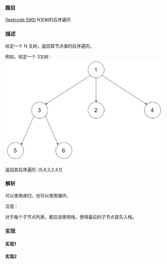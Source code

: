 ### 题目

[[leetcode 590]](https://leetcode-cn.com/problems/n-ary-tree-postorder-traversal/submissions/) N叉树的后序遍历

### 描述

给定一个 N 叉树，返回其节点值的后序遍历。

例如，给定一个 3叉树 :
![](../narytreeexample.png)

返回其后序遍历: [5,6,3,2,4,1].
### 解析

可以使用递归，也可以使用循环。

注意：

对于每个子节点列表，都应该使用栈，使得最后的子节点首先入栈。

### 实现

#### 实现1

#### 实现2